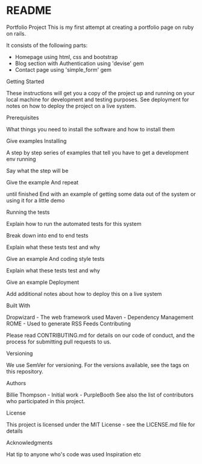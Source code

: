 # README


Portfolio Project
This is my first attempt at creating a portfolio page on ruby on rails.

It consists of the following parts:
- Homepage using html, css and bootstrap
- Blog section with Authentication using 'devise' gem
- Contact page using 'simple_form' gem

Getting Started

These instructions will get you a copy of the project up and running on your local machine for development and testing purposes. See deployment for notes on how to deploy the project on a live system.

Prerequisites

What things you need to install the software and how to install them

Give examples
Installing

A step by step series of examples that tell you have to get a development env running

Say what the step will be

Give the example
And repeat

until finished
End with an example of getting some data out of the system or using it for a little demo

Running the tests

Explain how to run the automated tests for this system

Break down into end to end tests

Explain what these tests test and why

Give an example
And coding style tests

Explain what these tests test and why

Give an example
Deployment

Add additional notes about how to deploy this on a live system

Built With

Dropwizard - The web framework used
Maven - Dependency Management
ROME - Used to generate RSS Feeds
Contributing

Please read CONTRIBUTING.md for details on our code of conduct, and the process for submitting pull requests to us.

Versioning

We use SemVer for versioning. For the versions available, see the tags on this repository.

Authors

Billie Thompson - Initial work - PurpleBooth
See also the list of contributors who participated in this project.

License

This project is licensed under the MIT License - see the LICENSE.md file for details

Acknowledgments

Hat tip to anyone who's code was used
Inspiration
etc